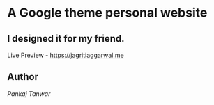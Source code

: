 # A Google theme personal website

## I designed it for my friend.

Live Preview - https://jagritiaggarwal.me

## Author  

*Pankaj Tanwar*
